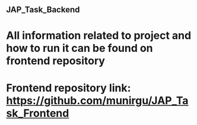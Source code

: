 ## JAP_Task_Backend
# All information related to project and how to run it can be found on frontend repository
# Frontend repository link: https://github.com/munirgu/JAP_Task_Frontend
